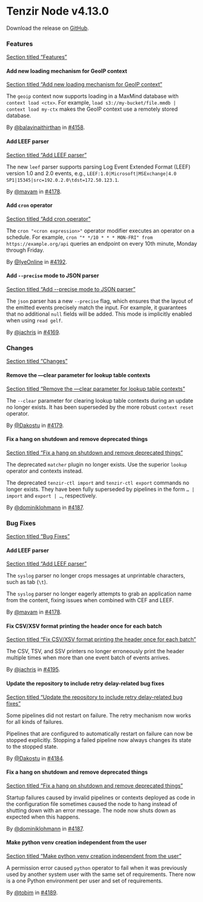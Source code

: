 # Tenzir Node v4.13.0

Download the release on [GitHub](https://github.com/tenzir/tenzir/releases/tag/v4.13.0).

### Features

[Section titled “Features”](#features)

#### Add new loading mechanism for GeoIP context

[Section titled “Add new loading mechanism for GeoIP context”](#add-new-loading-mechanism-for-geoip-context)

The `geoip` context now supports loading in a MaxMind database with `context load <ctx>`. For example, `load s3://my-bucket/file.mmdb | context load my-ctx` makes the GeoIP context use a remotely stored database.

By [@balavinaithirthan](https://github.com/balavinaithirthan) in [#4158](https://github.com/tenzir/tenzir/pull/4158).

#### Add LEEF parser

[Section titled “Add LEEF parser”](#add-leef-parser)

The new `leef` parser supports parsing Log Event Extended Format (LEEF) version 1.0 and 2.0 events, e.g., `LEEF:1.0|Microsoft|MSExchange|4.0 SP1|15345|src=192.0.2.0\tdst=172.50.123.1`.

By [@mavam](https://github.com/mavam) in [#4178](https://github.com/tenzir/tenzir/pull/4178).

#### Add `cron` operator

[Section titled “Add cron operator”](#add-cron-operator)

The `cron "<cron expression>"` operator modifier executes an operator on a schedule. For example, `cron "* */10 * * * MON-FRI" from https://example.org/api` queries an endpoint on every 10th minute, Monday through Friday.

By [@IyeOnline](https://github.com/IyeOnline) in [#4192](https://github.com/tenzir/tenzir/pull/4192).

#### Add `--precise` mode to JSON parser

[Section titled “Add --precise mode to JSON parser”](#add---precise-mode-to-json-parser)

The `json` parser has a new `--precise` flag, which ensures that the layout of the emitted events precisely match the input. For example, it guarantees that no additional `null` fields will be added. This mode is implicitly enabled when using `read gelf`.

By [@jachris](https://github.com/jachris) in [#4169](https://github.com/tenzir/tenzir/pull/4169).

### Changes

[Section titled “Changes”](#changes)

#### Remove the —clear parameter for lookup table contexts

[Section titled “Remove the —clear parameter for lookup table contexts”](#remove-the-clear-parameter-for-lookup-table-contexts)

The `--clear` parameter for clearing lookup table contexts during an update no longer exists. It has been superseded by the more robust `context reset` operator.

By [@Dakostu](https://github.com/Dakostu) in [#4179](https://github.com/tenzir/tenzir/pull/4179).

#### Fix a hang on shutdown and remove deprecated things

[Section titled “Fix a hang on shutdown and remove deprecated things”](#fix-a-hang-on-shutdown-and-remove-deprecated-things)

The deprecated `matcher` plugin no longer exists. Use the superior `lookup` operator and contexts instead.

The deprecated `tenzir-ctl import` and `tenzir-ctl export` commands no longer exists. They have been fully superseded by pipelines in the form `… | import` and `export | …`, respectively.

By [@dominiklohmann](https://github.com/dominiklohmann) in [#4187](https://github.com/tenzir/tenzir/pull/4187).

### Bug Fixes

[Section titled “Bug Fixes”](#bug-fixes)

#### Add LEEF parser

[Section titled “Add LEEF parser”](#add-leef-parser-1)

The `syslog` parser no longer crops messages at unprintable characters, such as tab (`\t`).

The `syslog` parser no longer eagerly attempts to grab an application name from the content, fixing issues when combined with CEF and LEEF.

By [@mavam](https://github.com/mavam) in [#4178](https://github.com/tenzir/tenzir/pull/4178).

#### Fix CSV/XSV format printing the header once for each batch

[Section titled “Fix CSV/XSV format printing the header once for each batch”](#fix-csvxsv-format-printing-the-header-once-for-each-batch)

The CSV, TSV, and SSV printers no longer erroneously print the header multiple times when more than one event batch of events arrives.

By [@jachris](https://github.com/jachris) in [#4195](https://github.com/tenzir/tenzir/pull/4195).

#### Update the repository to include retry delay-related bug fixes

[Section titled “Update the repository to include retry delay-related bug fixes”](#update-the-repository-to-include-retry-delay-related-bug-fixes)

Some pipelines did not restart on failure. The retry mechanism now works for all kinds of failures.

Pipelines that are configured to automatically restart on failure can now be stopped explicitly. Stopping a failed pipeline now always changes its state to the stopped state.

By [@Dakostu](https://github.com/Dakostu) in [#4184](https://github.com/tenzir/tenzir/pull/4184).

#### Fix a hang on shutdown and remove deprecated things

[Section titled “Fix a hang on shutdown and remove deprecated things”](#fix-a-hang-on-shutdown-and-remove-deprecated-things-1)

Startup failures caused by invalid pipelines or contexts deployed as code in the configuration file sometimes caused the node to hang instead of shutting down with an error message. The node now shuts down as expected when this happens.

By [@dominiklohmann](https://github.com/dominiklohmann) in [#4187](https://github.com/tenzir/tenzir/pull/4187).

#### Make python venv creation independent from the user

[Section titled “Make python venv creation independent from the user”](#make-python-venv-creation-independent-from-the-user)

A permission error caused `python` operator to fail when it was previously used by another system user with the same set of requirements. There now is a one Python environment per user and set of requirements.

By [@tobim](https://github.com/tobim) in [#4189](https://github.com/tenzir/tenzir/pull/4189).